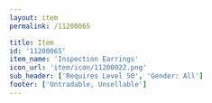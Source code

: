 ```yaml
---
layout: item
permalink: /11200065

title: Item
id: '11200065'
item_name: 'Inspection Earrings'
icon_url: 'item/icon/11200022.png'
sub_header: ['Requires Level 50', 'Gender: All']
footer: ['Untradable, Unsellable']
---
```

